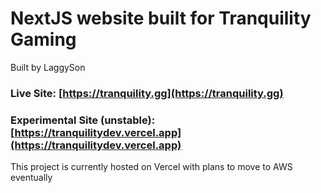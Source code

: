 # NextJS website built for Tranquility Gaming

Built by LaggySon

### Live Site: [https://tranquility.gg](https://tranquility.gg)

### Experimental Site (unstable): [https://tranquilitydev.vercel.app](https://tranquilitydev.vercel.app)

This project is currently hosted on Vercel with plans to move to AWS eventually
